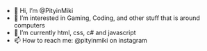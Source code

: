- 👋 Hi, I’m @PityinMiki
- 👀 I’m interested in Gaming, Coding, and other stuff that is around computers
- 🌱 I’m currently html, css, c# and javascript
- 📫 How to reach me: @pityinmiki on instagram
